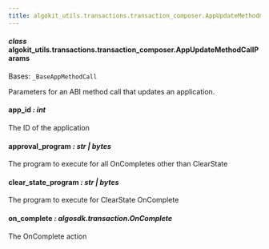 ```yaml
---
title: algokit_utils.transactions.transaction_composer.AppUpdateMethodCallParams
---
```


#### _class_ algokit_utils.transactions.transaction_composer.AppUpdateMethodCallParams

Bases: `_BaseAppMethodCall`

Parameters for an ABI method call that updates an application.

#### app_id _: int_

The ID of the application

#### approval_program _: str | bytes_

The program to execute for all OnCompletes other than ClearState

#### clear_state_program _: str | bytes_

The program to execute for ClearState OnComplete

#### on_complete _: algosdk.transaction.OnComplete_

The OnComplete action
